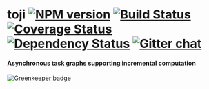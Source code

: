 # toji [![NPM version][npm-img]][npm-url] [![Build Status][travis-img]][travis-url] [![Coverage Status][coveralls-img]][coveralls-url] [![Dependency Status][dependency-img]][dependency-url] [![Gitter chat][gitter-img]][gitter-url]
#### Asynchronous task graphs supporting incremental computation

[![Greenkeeper badge](https://badges.greenkeeper.io/zeekay/toji.svg)](https://greenkeeper.io/)


[examples]:           https://github.com/zeekay/toji/blob/master/test/test.coffee

[travis-img]:         https://img.shields.io/travis/zeekay/toji.svg
[travis-url]:         https://travis-ci.org/zeekay/toji
[coveralls-img]:      https://coveralls.io/repos/zeekay/toji/badge.svg?branch=master&service=github
[coveralls-url]:      https://coveralls.io/github/zeekay/toji?branch=master
[dependency-url]:     https://david-dm.org/zeekay/toji
[dependency-img]:     https://david-dm.org/zeekay/toji.svg
[npm-img]:            https://img.shields.io/npm/v/toji.svg
[npm-url]:            https://www.npmjs.com/package/toji
[gitter-img]:         https://badges.gitter.im/join-chat.svg
[gitter-url]:         https://gitter.im/zeekay/hi

<!-- not used -->
[downloads-img]:      https://img.shields.io/npm/dm/toji.svg
[downloads-url]:      http://badge.fury.io/js/toji
[dev-dependency-img]: https://david-dm.org/zeekay/toji/dev-status.svg
[dev-dependency-url]: https://david-dm.org/zeekay/toji#info=devDependencies
